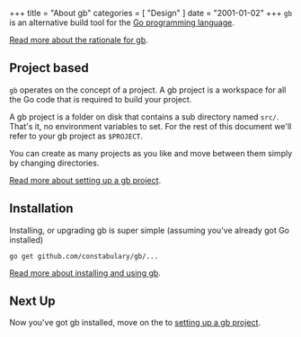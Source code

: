 +++
title = "About gb"
categories = [ "Design" ]
date = "2001-01-02"
+++
`gb` is an alternative build tool for the [Go programming language](https://golang.org).

[Read more about the rationale for gb](/rationale).

## Project based

`gb` operates on the concept of a project. A gb project is a workspace for all the Go code that is required to build your project. 

A gb project is a folder on disk that contains a sub directory named <code>src/</code>. That's it, no environment variables to set. For the rest of this document we'll refer to your gb project as <code>$PROJECT</code>.

You can create as many projects as you like and move between them simply by changing directories.

[Read more about setting up a gb project](/docs/project).

## Installation

Installing, or upgrading gb is super simple (assuming you've already got Go installed)

    go get github.com/constabulary/gb/...

[Read more about installing and using gb](/docs/install).

## Next Up

Now you've got gb installed, move on the to [setting up a gb project](/docs/project).
